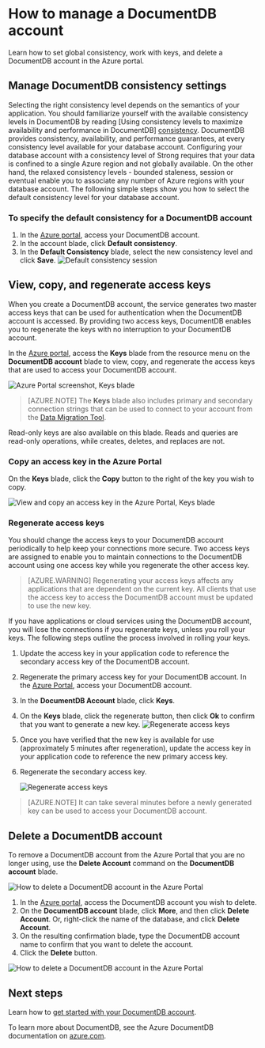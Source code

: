<properties
	pageTitle="Manage a DocumentDB account via the Azure Portal | Microsoft Azure"
	description="Learn how to manage your DocumentDB account via the Azure Portal. Find a guide on using the Azure Portal to view, copy, delete and access accounts."
	keywords="Azure Portal, documentdb, azure, Microsoft azure"
	services="documentdb"
	documentationCenter=""
	authors="kirillg"
	manager="jhubbard"
	editor="cgronlun"/>

<tags
	ms.service="documentdb"
	ms.workload="data-services"
	ms.tgt_pltfrm="na"
	ms.devlang="na"
	ms.topic="article"
	ms.date="08/24/2016"
	ms.author="kirillg"/>

# How to manage a DocumentDB account

Learn how to set global consistency, work with keys, and delete a DocumentDB account in the Azure portal.

## <a id="consistency"></a>Manage DocumentDB consistency settings

Selecting the right consistency level depends on the semantics of your application. You should familiarize yourself with the available consistency levels in DocumentDB by reading [Using consistency levels to maximize availability and performance in DocumentDB] [consistency]. DocumentDB provides consistency, availability, and performance guarantees, at every consistency level available for your database account. Configuring your database account with a consistency level of Strong requires that your data is confined to a single Azure region and not globally available. On the other hand, the relaxed consistency levels - bounded staleness, session or eventual enable you to associate any number of Azure regions with your database account. The following simple steps show you how to select the default consistency level for your database account. 

### To specify the default consistency for a DocumentDB account

1. In the [Azure portal](https://portal.azure.com/), access your DocumentDB account.
2. In the account blade, click **Default consistency**.
3. In the **Default Consistency** blade, select the new consistency level and click **Save**.
    ![Default consistency session][5]

## <a id="keys"></a>View, copy, and regenerate access keys
When you create a DocumentDB account, the service generates two master access keys that can be used for authentication when the DocumentDB account is accessed. By providing two access keys, DocumentDB enables you to regenerate the keys with no interruption to your DocumentDB account. 

In the [Azure portal](https://portal.azure.com/), access the **Keys** blade from the resource menu on the **DocumentDB account** blade to view, copy, and regenerate the access keys that are used to access your DocumentDB account.

![Azure Portal screenshot, Keys blade](./media/documentdb-manage-account/keys.png)

> [AZURE.NOTE] The **Keys** blade also includes primary and secondary connection strings that can be used to connect to your account from the [Data Migration Tool](documentdb-import-data.md).

Read-only keys are also available on this blade. Reads and queries are read-only operations, while creates, deletes, and replaces are not.

### Copy an access key in the Azure Portal

On the **Keys** blade, click the **Copy** button to the right of the key you wish to copy.

![View and copy an access key in the Azure Portal, Keys blade](./media/documentdb-manage-account/copykeys.png)

### Regenerate access keys

You should change the access keys to your DocumentDB account periodically to help keep your connections more secure. Two access keys are assigned to enable you to maintain connections to the DocumentDB account using one access key while you regenerate the other access key.

> [AZURE.WARNING] Regenerating your access keys affects any applications that are dependent on the current key. All clients that use the access key to access the DocumentDB account must be updated to use the new key.

If you have applications or cloud services using the DocumentDB account, you will lose the connections if you regenerate keys, unless you roll your keys. The following steps outline the process involved in rolling your keys.

1. Update the access key in your application code to reference the secondary access key of the DocumentDB account.
2. Regenerate the primary access key for your DocumentDB account. In the [Azure Portal](https://portal.azure.com/),
access your DocumentDB account.
3. In the **DocumentDB Account** blade, click **Keys**.
4. On the **Keys** blade, click the regenerate button, then click **Ok** to confirm that you want to generate a new key.
    ![Regenerate access keys](./media/documentdb-manage-account/regenerate-keys.png)

5. Once you have verified that the new key is available for use (approximately 5 minutes after regeneration), update the access key in your application code to reference the new primary access key.
6. Regenerate the secondary access key.

    ![Regenerate access keys](./media/documentdb-manage-account/regenerate-secondary-key.png)


> [AZURE.NOTE] It can take several minutes before a newly generated key can be used to access your DocumentDB account.

## <a id="delete"></a> Delete a DocumentDB account
To remove a DocumentDB account from the Azure Portal that you are no longer using, use the **Delete Account** command on the **DocumentDB account** blade.

![How to delete a DocumentDB account in the Azure Portal](./media/documentdb-manage-account/deleteaccount.png)


1. In the [Azure portal](https://portal.azure.com/), access the DocumentDB account you wish to delete.
2. On the **DocumentDB account** blade, click **More**, and then click **Delete Account**. Or, right-click the name of the database, and click **Delete Account**.
3. On the resulting confirmation blade, type the DocumentDB account name to confirm that you want to delete the account.
4. Click the **Delete** button.

![How to delete a DocumentDB account in the Azure Portal](./media/documentdb-manage-account/delete-account-confirm.png)

## <a id="next"></a>Next steps

Learn how to [get started with your DocumentDB account](http://go.microsoft.com/fwlink/p/?LinkId=402364).

To learn more about DocumentDB, see the Azure DocumentDB documentation on [azure.com](http://go.microsoft.com/fwlink/?LinkID=402319&clcid=0x409).


<!--Image references-->
[1]: ./media/documentdb-manage-account/documentdb_add_region-1.png
[2]: ./media/documentdb-manage-account/documentdb_add_region-2.png
[3]: ./media/documentdb-manage-account/documentdb_change_write_region-1.png
[4]: ./media/documentdb-manage-account/documentdb_change_write_region-2.png
[5]: ./media/documentdb-manage-account/documentdb_change_consistency-1.png
[6]: ./media/documentdb-manage-account/chooseandsaveconsistency.png

<!--Reference style links - using these makes the source content way more readable than using inline links-->
[bcdr]: https://azure.microsoft.com/documentation/articles/best-practices-availability-paired-regions/
[consistency]: https://azure.microsoft.com/documentation/articles/documentdb-consistency-levels/
[azureregions]: https://azure.microsoft.com/en-us/regions/#services
[offers]: https://azure.microsoft.com/en-us/pricing/details/documentdb/
